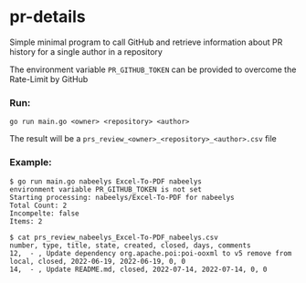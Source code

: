 # pr-details

Simple minimal program to call GitHub and retrieve information about PR history for a single author in a repository

The environment variable `PR_GITHUB_TOKEN` can be provided to overcome the Rate-Limit by GitHub

### Run:
```
go run main.go <owner> <repository> <author>
```

The result will be a `prs_review_<owner>_<repository>_<author>.csv` file

### Example:

```
$ go run main.go nabeelys Excel-To-PDF nabeelys
environment variable PR_GITHUB_TOKEN is not set
Starting processing: nabeelys/Excel-To-PDF for nabeelys
Total Count: 2
Incompelte: false
Items: 2
```

```
$ cat prs_review_nabeelys_Excel-To-PDF_nabeelys.csv
number, type, title, state, created, closed, days, comments
12,  - , Update dependency org.apache.poi:poi-ooxml to v5 remove from local, closed, 2022-06-19, 2022-06-19, 0, 0
14,  - , Update README.md, closed, 2022-07-14, 2022-07-14, 0, 0
```